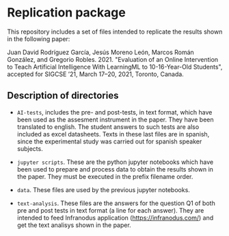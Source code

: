# Replication package

This repository includes a set of files intended to replicate the results shown in the following paper:

Juan David Rodríguez García, Jesús Moreno León, Marcos Román González, and Gregorio Robles. 2021. "Evaluation of an Online Intervention to Teach Artificial Intelligence With LearningML to 10-16-Year-Old Students", accepted for SIGCSE ’21, March 17–20, 2021, Toronto, Canada.

## Description of directories

-  `AI-tests`, includes the pre- and post-tests, in text format,  which have been used as the assesment instrument in the paper. They have been translated to english. The student answers to such tests are also included as excel datasheets. Texts in these last files are in spanish, since the experimental study was carried out for spanish speaker subjects.

- `jupyter scripts`. These are the python jupyter notebooks which have been used to prepare and process data to obtain the results shown in the paper. They must be executed in the prefix filename order.  

- `data`. These files are used by the previous jupyter notebooks.    

- `text-analysis`. These files are the answers for the question Q1 of both pre and post tests in text format (a line for each answer). They are intended to feed Infranodus application (https://infranodus.com/) and get the text analisys shown in the paper.
